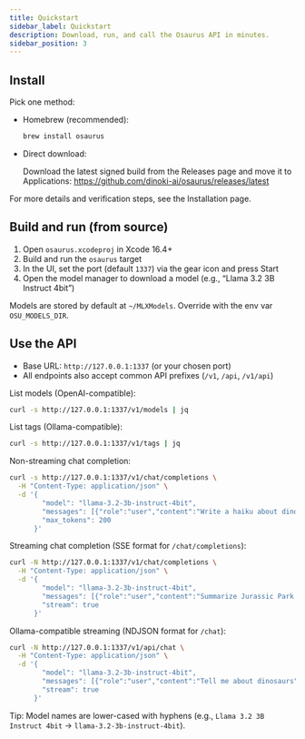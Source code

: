 ```yaml
---
title: Quickstart
sidebar_label: Quickstart
description: Download, run, and call the Osaurus API in minutes.
sidebar_position: 3
---
```


## Install

Pick one method:

- Homebrew (recommended):

  ```bash
  brew install osaurus
  ```

- Direct download:

  Download the latest signed build from the Releases page and move it to Applications:
  https://github.com/dinoki-ai/osaurus/releases/latest

For more details and verification steps, see the Installation page.

## Build and run (from source)

1. Open `osaurus.xcodeproj` in Xcode 16.4+
2. Build and run the `osaurus` target
3. In the UI, set the port (default `1337`) via the gear icon and press Start
4. Open the model manager to download a model (e.g., “Llama 3.2 3B Instruct 4bit”)

Models are stored by default at `~/MLXModels`. Override with the env var `OSU_MODELS_DIR`.

## Use the API

- Base URL: `http://127.0.0.1:1337` (or your chosen port)
- All endpoints also accept common API prefixes (`/v1`, `/api`, `/v1/api`)

List models (OpenAI-compatible):

```bash
curl -s http://127.0.0.1:1337/v1/models | jq
```

List tags (Ollama-compatible):

```bash
curl -s http://127.0.0.1:1337/v1/tags | jq
```

Non-streaming chat completion:

```bash
curl -s http://127.0.0.1:1337/v1/chat/completions \
  -H "Content-Type: application/json" \
  -d '{
        "model": "llama-3.2-3b-instruct-4bit",
        "messages": [{"role":"user","content":"Write a haiku about dinosaurs"}],
        "max_tokens": 200
      }'
```

Streaming chat completion (SSE format for `/chat/completions`):

```bash
curl -N http://127.0.0.1:1337/v1/chat/completions \
  -H "Content-Type: application/json" \
  -d '{
        "model": "llama-3.2-3b-instruct-4bit",
        "messages": [{"role":"user","content":"Summarize Jurassic Park in one paragraph"}],
        "stream": true
      }'
```

Ollama-compatible streaming (NDJSON format for `/chat`):

```bash
curl -N http://127.0.0.1:1337/v1/api/chat \
  -H "Content-Type: application/json" \
  -d '{
        "model": "llama-3.2-3b-instruct-4bit",
        "messages": [{"role":"user","content":"Tell me about dinosaurs"}],
        "stream": true
      }'
```

Tip: Model names are lower-cased with hyphens (e.g., `Llama 3.2 3B Instruct 4bit` → `llama-3.2-3b-instruct-4bit`).
